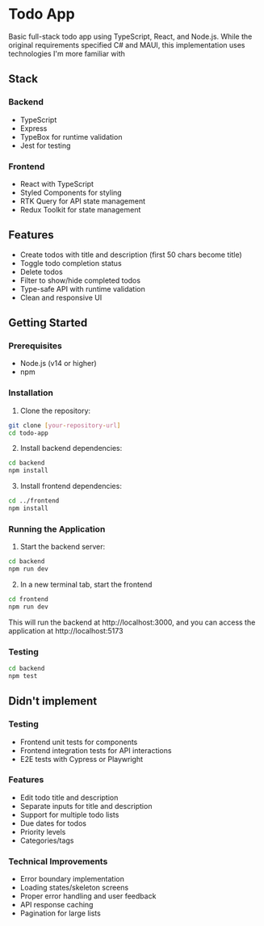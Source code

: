 # Todo App

Basic full-stack todo app using TypeScript, React, and Node.js. While the original requirements specified C# and MAUI, this implementation uses technologies I'm more familiar with

## Stack

### Backend
- TypeScript
- Express
- TypeBox for runtime validation
- Jest for testing

### Frontend
- React with TypeScript
- Styled Components for styling
- RTK Query for API state management
- Redux Toolkit for state management

## Features
- Create todos with title and description (first 50 chars become title)
- Toggle todo completion status
- Delete todos
- Filter to show/hide completed todos
- Type-safe API with runtime validation
- Clean and responsive UI

## Getting Started

### Prerequisites
- Node.js (v14 or higher)
- npm

### Installation

1. Clone the repository:
```bash
git clone [your-repository-url]
cd todo-app
```
2. Install backend dependencies:
```bash
cd backend
npm install
```
3. Install frontend dependencies: 
```bash
cd ../frontend
npm install
```

### Running the Application

1. Start the backend server: 
```bash
cd backend 
npm run dev
```
2. In a new terminal tab, start the frontend
```bash
cd frontend
npm run dev
```

This will run the backend at http://localhost:3000, and you can access the application at http://localhost:5173

### Testing

```bash
cd backend
npm test
```

## Didn't implement 

### Testing

- Frontend unit tests for components
- Frontend integration tests for API interactions
- E2E tests with Cypress or Playwright

### Features

- Edit todo title and description
- Separate inputs for title and description
- Support for multiple todo lists
- Due dates for todos
- Priority levels
- Categories/tags

### Technical Improvements

- Error boundary implementation
- Loading states/skeleton screens
- Proper error handling and user feedback
- API response caching
- Pagination for large lists